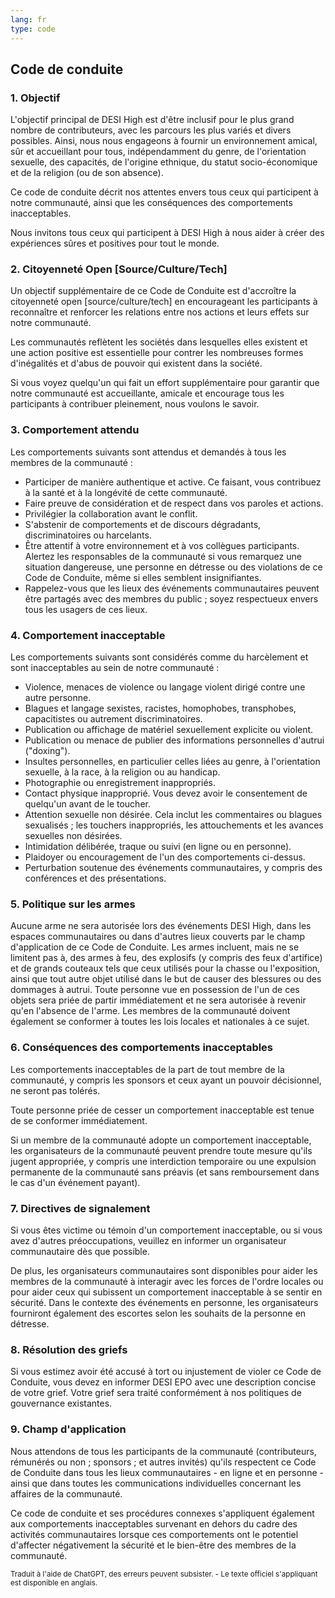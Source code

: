 ```yaml
---
lang: fr
type: code
---
```


## Code de conduite

### 1. Objectif

L'objectif principal de DESI High est d'être inclusif pour le plus grand nombre de contributeurs, avec les parcours les plus variés et divers possibles. Ainsi, nous nous engageons à fournir un environnement amical, sûr et accueillant pour tous, indépendamment du genre, de l'orientation sexuelle, des capacités, de l'origine ethnique, du statut socio-économique et de la religion (ou de son absence).

Ce code de conduite décrit nos attentes envers tous ceux qui participent à notre communauté, ainsi que les conséquences des comportements inacceptables.

Nous invitons tous ceux qui participent à DESI High à nous aider à créer des expériences sûres et positives pour tout le monde.

### 2. Citoyenneté Open [Source/Culture/Tech]

Un objectif supplémentaire de ce Code de Conduite est d'accroître la citoyenneté open [source/culture/tech] en encourageant les participants à reconnaître et renforcer les relations entre nos actions et leurs effets sur notre communauté.

Les communautés reflètent les sociétés dans lesquelles elles existent et une action positive est essentielle pour contrer les nombreuses formes d'inégalités et d'abus de pouvoir qui existent dans la société.

Si vous voyez quelqu'un qui fait un effort supplémentaire pour garantir que notre communauté est accueillante, amicale et encourage tous les participants à contribuer pleinement, nous voulons le savoir.

### 3. Comportement attendu

Les comportements suivants sont attendus et demandés à tous les membres de la communauté :

 * Participer de manière authentique et active. Ce faisant, vous contribuez à la santé et à la longévité de cette communauté.
 * Faire preuve de considération et de respect dans vos paroles et actions.
 * Privilégier la collaboration avant le conflit.
 * S'abstenir de comportements et de discours dégradants, discriminatoires ou harcelants.
 * Être attentif à votre environnement et à vos collègues participants. Alertez les responsables de la communauté si vous remarquez une situation dangereuse, une personne en détresse ou des violations de ce Code de Conduite, même si elles semblent insignifiantes.
 * Rappelez-vous que les lieux des événements communautaires peuvent être partagés avec des membres du public ; soyez respectueux envers tous les usagers de ces lieux.

### 4. Comportement inacceptable

Les comportements suivants sont considérés comme du harcèlement et sont inacceptables au sein de notre communauté :

 * Violence, menaces de violence ou langage violent dirigé contre une autre personne.
 * Blagues et langage sexistes, racistes, homophobes, transphobes, capacitistes ou autrement discriminatoires.
 * Publication ou affichage de matériel sexuellement explicite ou violent.
 * Publication ou menace de publier des informations personnelles d'autrui ("doxing").
 * Insultes personnelles, en particulier celles liées au genre, à l'orientation sexuelle, à la race, à la religion ou au handicap.
 * Photographie ou enregistrement inappropriés.
 * Contact physique inapproprié. Vous devez avoir le consentement de quelqu'un avant de le toucher.
 * Attention sexuelle non désirée. Cela inclut les commentaires ou blagues sexualisés ; les touchers inappropriés, les attouchements et les avances sexuelles non désirées.
 * Intimidation délibérée, traque ou suivi (en ligne ou en personne).
 * Plaidoyer ou encouragement de l'un des comportements ci-dessus.
 * Perturbation soutenue des événements communautaires, y compris des conférences et des présentations.

### 5. Politique sur les armes

Aucune arme ne sera autorisée lors des événements DESI High, dans les espaces communautaires ou dans d'autres lieux couverts par le champ d'application de ce Code de Conduite. Les armes incluent, mais ne se limitent pas à, des armes à feu, des explosifs (y compris des feux d'artifice) et de grands couteaux tels que ceux utilisés pour la chasse ou l'exposition, ainsi que tout autre objet utilisé dans le but de causer des blessures ou des dommages à autrui. Toute personne vue en possession de l'un de ces objets sera priée de partir immédiatement et ne sera autorisée à revenir qu'en l'absence de l'arme. Les membres de la communauté doivent également se conformer à toutes les lois locales et nationales à ce sujet.

### 6. Conséquences des comportements inacceptables

Les comportements inacceptables de la part de tout membre de la communauté, y compris les sponsors et ceux ayant un pouvoir décisionnel, ne seront pas tolérés.

Toute personne priée de cesser un comportement inacceptable est tenue de se conformer immédiatement.

Si un membre de la communauté adopte un comportement inacceptable, les organisateurs de la communauté peuvent prendre toute mesure qu'ils jugent appropriée, y compris une interdiction temporaire ou une expulsion permanente de la communauté sans préavis (et sans remboursement dans le cas d'un événement payant).

### 7. Directives de signalement

Si vous êtes victime ou témoin d'un comportement inacceptable, ou si vous avez d'autres préoccupations, veuillez en informer un organisateur communautaire dès que possible.

De plus, les organisateurs communautaires sont disponibles pour aider les membres de la communauté à interagir avec les forces de l'ordre locales ou pour aider ceux qui subissent un comportement inacceptable à se sentir en sécurité. Dans le contexte des événements en personne, les organisateurs fourniront également des escortes selon les souhaits de la personne en détresse.

### 8. Résolution des griefs

Si vous estimez avoir été accusé à tort ou injustement de violer ce Code de Conduite, vous devez en informer DESI EPO avec une description concise de votre grief. Votre grief sera traité conformément à nos politiques de gouvernance existantes.

### 9. Champ d'application

Nous attendons de tous les participants de la communauté (contributeurs, rémunérés ou non ; sponsors ; et autres invités) qu'ils respectent ce Code de Conduite dans tous les lieux communautaires - en ligne et en personne - ainsi que dans toutes les communications individuelles concernant les affaires de la communauté.

Ce code de conduite et ses procédures connexes s'appliquent également aux comportements inacceptables survenant en dehors du cadre des activités communautaires lorsque ces comportements ont le potentiel d'affecter négativement la sécurité et le bien-être des membres de la communauté.

<small class="is-size-7">Traduit à l'aide de ChatGPT, des erreurs peuvent subsister. - Le texte officiel s'appliquant est disponible en anglais.</small>